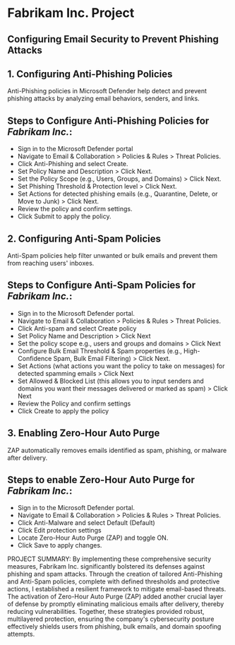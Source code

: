 # Fabrikam Inc. Project

## Configuring Email Security to Prevent Phishing Attacks

## 1. Configuring Anti-Phishing Policies
Anti-Phishing policies in Microsoft Defender help detect and prevent phishing attacks by analyzing email behaviors, senders, and links.

## Steps to Configure Anti-Phishing Policies for *Fabrikam Inc.*:
- Sign in to the Microsoft Defender portal
- Navigate to Email & Collaboration > Policies & Rules > Threat Policies.
- Click Anti-Phishing and select Create.
- Set Policy Name and Description > Click Next.
- Set the Policy Scope (e.g., Users, Groups, and Domains) > Click Next.
- Set Phishing Threshold & Protection level > Click Next.
- Set Actions for detected phishing emails (e.g., Quarantine, Delete, or Move to Junk) > Click Next.
- Review the policy and confirm settings.
- Click Submit to apply the policy.


## 2. Configuring Anti-Spam Policies
Anti-Spam policies help filter unwanted or bulk emails and prevent them from reaching users' inboxes.

## Steps to Configure Anti-Spam Policies for *Fabrikam Inc.*:
- Sign in to the Microsoft Defender portal.
- Navigate to Email & Collaboration > Policies & Rules > Threat Policies.
- Click Anti-spam and select Create policy
- Set Policy Name and Description > Click Next
- Set the policy scope e.g., users and groups and domains > Click Next
- Configure Bulk Email Threshold & Spam properties (e.g., High-Confidence Spam, Bulk Email Filtering) > Click Next.
- Set Actions (what actions you want the policy to take on messages) for detected spamming emails > Click Next
- Set Allowed & Blocked List (this allows you to input senders and domains you want their messages delivered or marked as spam) > Click Next
- Review the Policy and confirm settings 
- Click Create to apply the policy

## 3. Enabling Zero-Hour Auto Purge
ZAP automatically removes emails identified as spam, phishing, or malware after delivery.

## Steps to enable Zero-Hour Auto Purge for *Fabrikam Inc.*:
- Sign in to the Microsoft Defender portal.
- Navigate to Email & Collaboration > Policies & Rules > Threat Policies.
- Click Anti-Malware and select Default (Default)
- Click Edit protection settings
- Locate Zero-Hour Auto Purge (ZAP) and toggle ON.
- Click Save to apply changes.

PROJECT SUMMARY: By implementing these comprehensive security measures, Fabrikam Inc. significantly bolstered its defenses against phishing and spam attacks. Through the creation of tailored Anti-Phishing and Anti-Spam policies, complete with defined thresholds and protective actions, I established a resilient framework to mitigate email-based threats. The activation of Zero-Hour Auto Purge (ZAP) added another crucial layer of defense by promptly eliminating malicious emails after delivery, thereby reducing vulnerabilities. Together, these strategies provided robust, multilayered protection, ensuring the company's cybersecurity posture effectively shields users from phishing, bulk emails, and domain spoofing attempts.





